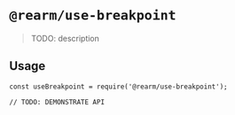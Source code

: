 # `@rearm/use-breakpoint`

> TODO: description

## Usage

```
const useBreakpoint = require('@rearm/use-breakpoint');

// TODO: DEMONSTRATE API
```
